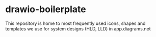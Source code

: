 # drawio-boilerplate
This repository is home to most frequently used icons, shapes and templates we use for system designs (HLD, LLD) in app.diagrams.net
